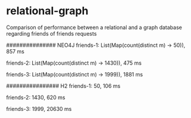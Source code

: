 relational-graph
================

Comparison of performance between a relational and a graph database regarding friends of friends requests


############### NEO4J
friends-1: List(Map(count(distinct m) -> 50)), 857 ms

friends-2: List(Map(count(distinct m) -> 1430)), 475 ms

friends-3: List(Map(count(distinct m) -> 1999)), 1881 ms

################ H2 
friends-1: 50, 106 ms

friends-2: 1430, 620 ms

friends-3: 1999, 20630 ms

